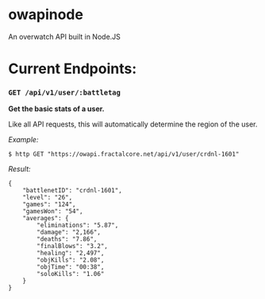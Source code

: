 # owapinode
An overwatch API built in Node.JS

# Current Endpoints:

### `GET /api/v1/user/:battletag`

**Get the basic stats of a user.**

Like all API requests, this will automatically determine the region of the user.

*Example:*

```
$ http GET "https://owapi.fractalcore.net/api/v1/user/crdnl-1601"
```

*Result:*
```
{
    "battlenetID": "crdnl-1601",
    "level": "26",
    "games": "124",
    "gamesWon": "54",
    "averages": {
        "eliminations": "5.87",
        "damage": "2,166",
        "deaths": "7.86",
        "finalBlows": "3.2",
        "healing": "2,497",
        "objKills": "2.08",
        "objTime": "00:38",
        "soloKills": "1.06"
    }
}
```